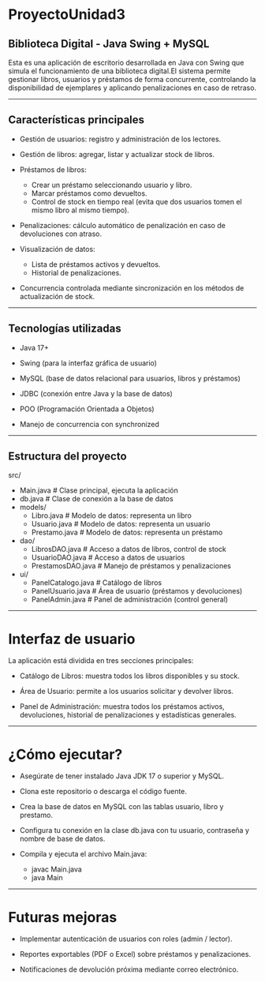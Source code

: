 # ProyectoUnidad3
## Biblioteca Digital - Java Swing + MySQL

Esta es una aplicación de escritorio desarrollada en Java con Swing que simula el funcionamiento de una biblioteca digital.El sistema permite gestionar libros, usuarios y préstamos de forma concurrente, controlando la disponibilidad de ejemplares y aplicando penalizaciones en caso de retraso.

------------------------------------------------------------------

## Características principales

- Gestión de usuarios: registro y administración de los lectores.
  
- Gestión de libros: agregar, listar y actualizar stock de libros.
  
- Préstamos de libros:
  - Crear un préstamo seleccionando usuario y libro.
  - Marcar préstamos como devueltos.
  - Control de stock en tiempo real (evita que dos usuarios tomen el mismo libro al mismo tiempo).

- Penalizaciones: cálculo automático de penalización en caso de devoluciones con atraso.
  
- Visualización de datos:
  - Lista de préstamos activos y devueltos.
  - Historial de penalizaciones.

- Concurrencia controlada mediante sincronización en los métodos de actualización de stock.

------------------------------------------------------------------

## Tecnologías utilizadas

- Java 17+

- Swing (para la interfaz gráfica de usuario)

- MySQL (base de datos relacional para usuarios, libros y préstamos)

- JDBC (conexión entre Java y la base de datos)

- POO (Programación Orientada a Objetos)

- Manejo de concurrencia con synchronized
  
------------------------------------------------------------------

## Estructura del proyecto
src/
- Main.java             # Clase principal, ejecuta la aplicación
- db.java               # Clase de conexión a la base de datos
- models/
  - Libro.java      # Modelo de datos: representa un libro
  - Usuario.java    # Modelo de datos: representa un usuario
  - Prestamo.java   # Modelo de datos: representa un préstamo
- dao/
  - LibrosDAO.java  # Acceso a datos de libros, control de stock
  - UsuarioDAO.java # Acceso a datos de usuarios
  - PrestamosDAO.java # Manejo de préstamos y penalizaciones
- ui/
  - PanelCatalogo.java    # Catálogo de libros
  - PanelUsuario.java     # Área de usuario (préstamos y devoluciones)
  - PanelAdmin.java       # Panel de administración (control general)

------------------------------------------------------------------

# Interfaz de usuario

La aplicación está dividida en tres secciones principales:

- Catálogo de Libros: muestra todos los libros disponibles y su stock.

- Área de Usuario: permite a los usuarios solicitar y devolver libros.

- Panel de Administración: muestra todos los préstamos activos, devoluciones, historial de penalizaciones y estadísticas generales.

------------------------------------------------------------------

# ¿Cómo ejecutar?

- Asegúrate de tener instalado Java JDK 17 o superior y MySQL.

- Clona este repositorio o descarga el código fuente.

- Crea la base de datos en MySQL con las tablas usuario, libro y prestamo.

- Configura tu conexión en la clase db.java con tu usuario, contraseña y nombre de base de datos.

- Compila y ejecuta el archivo Main.java:
  - javac Main.java
  - java Main
  
------------------------------------------------------------------

# Futuras mejoras

- Implementar autenticación de usuarios con roles (admin / lector).

- Reportes exportables (PDF o Excel) sobre préstamos y penalizaciones.

- Notificaciones de devolución próxima mediante correo electrónico.
